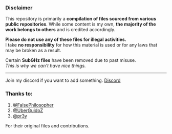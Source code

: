  ### Disclaimer

This repository is primarily a **compilation of files sourced from various public repositories**. While some content is my own, **the majority of the work belongs to others** and is credited accordingly.

**Please do not use any of these files for illegal activities.**  
I take **no responsibility** for how this material is used or for any laws that may be broken as a result.

Certain **SubGHz files** have been removed due to past misuse.  
_This is why we can't have nice things._


---
Join my discord if you want to add something. [Discord](https://discord.gg/UZupD5qyAa)


### Thanks to:

1. [@FalsePhilosopher](https://github.com/FalsePhilosopher)  
2. [@UberGuidoZ](https://github.com/UberGuidoZ)  
3. [@pr3y](https://github.com/pr3y/Bruce/tree/main/sd_files)  

For their original files and contributions.
